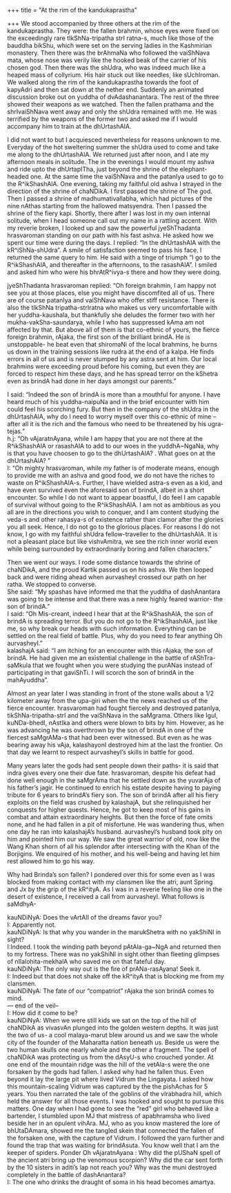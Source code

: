 +++
title = "At the rim of the kandukaprastha"

+++
We stood accompanied by three others at the rim of the kandukaprastha.
They were: the fallen brahmin, whose eyes were fixed on the exceedingly
rare tIkShNa-tripatha strI ratna-s, much like those of the bauddha
bikShu, which were set on the serving ladies in the Kashmirian
monastery. Then there was the brAhmaNa who followed the vaiShNava mata,
whose nose was verily like the hooked beak of the carrier of his chosen
god. Then there was the shUdra, who was indeed much like a heaped mass
of collyrium. His hair stuck out like needles, like sUchIroman. We
walked along the rim of the kandukaprastha towards the foot of kapyAdri
and then sat down at the nether end. Suddenly an animated discussion
broke out on yuddha of dvAdashanantara. The rest of the three showed
their weapons as we watched. Then the fallen prathama and the
shrIvaiShNava went away and only the shUdra remained with me. He was
terrified by the weapons of the former two and asked me if I would
accompany him to train at the dhUrtashAlA.

I did not want to but I acquiesced nevertheless for reasons unknown to
me. Everyday of the hot sweltering summer the shUdra used to come and
take me along to the dhUrtashAlA. We returned just after noon, and I ate
my afternoon meals in solitude. The in the evenings I would mount my
ashva and ride upto the dhUrtapITha, just beyond the shrine of the
elephant-headed one. At the same time the vaiShNava and the patanIya
used to go to the R^ikShashAlA. One evening, taking my faithful old
ashva I strayed in the direction of the shrine of chaNDikA. I first
passed the shrine of The god. Then I passed a shrine of
madhumativallabha, which had pictures of the nine nAthas starting from
the hallowed matsyendra. Then I passed the shrine of the fiery kapi.
Shortly, there after I was lost in my own internal solitude, when I head
someone call out my name in a rattling accent. With my reverie broken, I
looked up and saw the powerful jyeShThadanta hrasvaroman standing on our
path with his fast ashva. He asked how we spent our time were during the
days. I replied: “In the dhUrtashAlA with the kR^iShNa-shUdra”. A smile
of satisfaction seemed to pass his face. I returned the same query to
him. He said with a tinge of triumph “I go to the R^ikShashAlA, and
thereafter in the afternoons, to the rasashAlA”. I smiled and asked him
who were his bhrAtR^ivya-s there and how they were doing.

jyeShThadanta hrasvaroman replied: “Oh foreign brahmin, I am happy not
see you at those places, else you might have discomfited all of us.
There are of course patanIya and vaiShNava who offer stiff resistance.
There is also the tIkShNa tripatha-strIratna who makes us very
uncomfortable with her yuddha-kaushala, but thankfully she deludes the
former two with her mukha-vakSha-saundarya, while I who has suppressed
kAma am not affected by that. But above all of them is that co-ethnic of
yours, the fierce foreign brahmin, rAjaka, the first son of the
brilliant brindA. He is unstoppable- he beat even that shiromaNi of the
local brahmins, he burns us down in the training sessions like rudra at
the end of a kalpa. He finds errors in all of us and is never stumped by
any astra sent at him. Our local brahmins were exceeding proud before
his coming, but even they are forced to respect him these days, and he
has spread terror on the kShetra even as brindA had done in her days
amongst our parents.”

I said: “Indeed the son of brindA is more than a mouthful for anyone. I
have heard much of his yuddha-naipuNa and in the brief encounter with
him could feel his scorching fury. But then in the company of the shUdra
in the dhUrtashAlA, why do I need to worry myself over this co-ethnic of
mine – after all it is the rich and the famous who need to be threatened
by his ugra-tejas.”  
h.j: “Oh vAjaratnAyana, while I am happy that you are not there at the
R^ikShashAlA or rasashAlA to add to our woes in the yuddhA\~NgaNa, why
is that you have choosen to go to the dhUrtashAlA? . What goes on at the
dhUrtashAlA? ”  
I: “Oh mighty hrasvaroman, while my father is of moderate means, enough
to provide me with an ashva and good food, we do not have the riches to
waste on R^ikShashAlA-s. Further, I have wielded astra-s even as a kid,
and have even survived even the aforesaid son of brindA, albeit in a
short encounter. So while I do not want to appear boastful, I do feel I
am capable of survival without going to the R^ikShashAlA. I am not as
ambitious as you all are in the directions you wish to conquer, and I am
content studying the veda-s and other rahasya-s of existence rather than
clamor after the glories you all seek. Hence, I do not go to the
glorious places. For reasons I do not know, I go with my faithful shUdra
fellow-traveller to the dhUrtashAlA. It is not a pleasant place but like
vishvAmitra, we see the rich inner world even while being surrounded by
extraordinarily boring and fallen characters.”

Then we went our ways. I rode some distance towards the shrine of
chaNDikA, and the proud Kartik passed us on his ashva. We then looped
back and were riding ahead when aurvasheyI crossed our path on her
ratha. We stopped to converse.  
She said: “My spashas have informed me that the yuddha of dashAnantara
was going to be intense and that there was a new highly feared warrior-
the son of brindA.”  
I said: “Oh Mis-creant, indeed I hear that at the R^ikShashAlA, the son
of brindA is spreading terror. But you do not go to the R^ikShashAlA,
just like me, so why break our heads with such information. Everything
can be settled on the real field of battle. Plus, why do you need to
fear anything Oh aurvasheyI.”  
kalashajA said: “I am itching for an encounter with this rAjaka, the son
of brindA. He had given me an existential challenge in the battle of
rAShTra-saMkula that we fought when you were studying the purANas
instead of participating in that gaviShTi. I will scorch the son of
brindA in the mahAyuddha”.

Almost an year later I was standing in front of the stone walls about a
1/2 kilometer away from the upa-giri when the the news reached us of the
fierce encounter. hrasvaroman had fought fiercely and destroyed
patanIya, tikShNa-tripatha-strI and the vaiShNava in the saMgrama.
Others like Igul, kuNDa-bhedI, nAstIka and others were blown to bits by
him. However, as he was advancing he was overthrown by the son of brindA
in one of the fiercest saMgrAMa-s that had been ever witnessed. But even
as he was bearing away his vAja, kalashayonI destroyed him at the last
the frontier. On that day we learnt to respect aurvasheyI’s skills in
battle for good.

Many years later the gods had sent people down their paths- it is said
that indra gives every one their due fate. hrasvaroman, despite his
defeat had done well enough in the saMgrAma that he settled down as the
yuvarAja of his father’s jagir. He continued to enrich his estate
despite having to paying tribute for 6 years to brindA’s fiery son. The
son of brindA after all his fiery exploits on the field was crushed by
kalashajA, but she relinquished her conquests for higher quests. Hence,
he got to keep most of his gains in combat and attain extraordinary
heights. But then the force of fate omits none, and he had fallen in a
pit of misfortune. He was wandering thus, when one day he ran into
kalashajA’s husband. aurvasheyI’s husband took pity on him and pointed
him our way. We saw the great warrior of old, now like the Wang Khan
shorn of all his splendor after intersecting with the Khan of the
Borjigins. We enquired of his mother, and his well-being and having let
him rest allowed him to go his way.

Why had Brinda’s son fallen? I pondered over this for some even as I was
blocked from making contact with my clansmen like the atri, aunt Spring
and Jx by the grip of the kR^ityA. As I was in a reverie feeling like
one in the desert of existence, I received a call from aurvasheyI. What
follows is saMdhyA-  

kauNDiNyA: Does the vArtAlI of the dreams favor you?  
I: Apparently not.  
kauNDiNyA: Is that why you wander in the marukShetra with no yakShiNI in
sight?  
I:Indeed. I took the winding path beyond pAtAla-ga\~NgA and returned
then to my fortress. There was no yakShiNI in sight other than fleeting
glimpses of nIlalohita-mekhalA who saved me on that fateful day.  
kauNDiNyA: The only way out is the fire of prANa-rasAyana\! Seek it.  
I: Indeed but that does not shake off the kR^ityA that is blocking me
from my clansmen.  
kauNDiNyA: The fate of our “compatriot” rAjaka the son brindA comes to
mind.  
— end of the veil–  
I: How did it come to be?  
kauNDiNyA: When we were still kids we sat on the top of the hill of
chaNDikA as vivasvAn plunged into the golden western depths. It was just
the two of us- a cool malaya-marut blew around us and we saw the whole
city of the founder of the Maharatta nation beneath us. Beside us were
the two human skulls one nearly whole and the other a fragment. The
spell of chaNDikA was protecting us from the dAsyU-s who crouched
yonder. At one end of the mountain ridge was the hill of the vetAla-s
were the one forsaken by the gods had fallen. I asked why had he fallen
thus. Even beyond it lay the large pit where lived Vidrum the Lingayata.
I asked how this mountain-scaling Vidrum was captured by the the
pishAchas for 5 years. You then narrated the tale of the goblins of the
vIrabhadra hill, which held the answer for all those events. I was
hooked and sought to pursue this matters. One day when I had gone to see
the “red” girl who behaved like a bartender, I stumbled upon MJ that
mistress of apabhramsha who lived beside her in an opulent vihAra. MJ,
who as you know mastered the lore of bhUtaDAmara, showed me the tangled
skein that connected the fallen of the forsaken one, with the capture of
Vidrum. I followed the yarn further and found the trap that was waiting
for brindAsuta. You know well that I am the keeper of spiders. Ponder Oh
vAjaratnAyana : Why did the pUShaN spell of the ancient atri bring up
the venomous scorpion? Why did the car sent forth by the 10 sisters in
aditi’s lap not reach you? Why was the muni destroyed completely in the
battle of dashAnantara?  
I: The one who drinks the draught of soma in his head becomes amartya.
